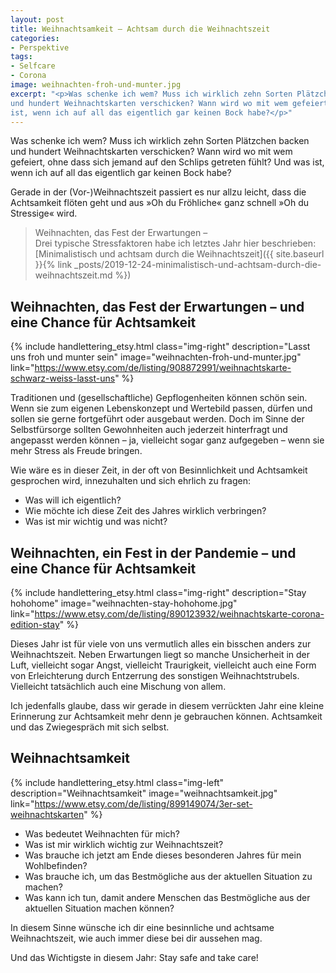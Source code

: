 ```yaml
---
layout: post
title: Weihnachtsamkeit – Achtsam durch die Weihnachtszeit
categories:
- Perspektive
tags:
- Selfcare
- Corona
image: weihnachten-froh-und-munter.jpg
excerpt: "<p>Was schenke ich wem? Muss ich wirklich zehn Sorten Plätzchen backen
und hundert Weihnachtskarten verschicken? Wann wird wo mit wem gefeiert? Und was
ist, wenn ich auf all das eigentlich gar keinen Bock habe?</p>"
---
```


Was schenke ich wem? Muss ich wirklich zehn Sorten Plätzchen backen und hundert
Weihnachtskarten verschicken? Wann wird wo mit wem gefeiert, ohne dass sich
jemand auf den Schlips getreten fühlt? Und was ist, wenn ich auf all das
eigentlich gar keinen Bock habe?

Gerade in der (Vor-)Weihnachtszeit passiert es nur allzu leicht, dass die
Achtsamkeit flöten geht und aus »Oh du Fröhliche« ganz schnell »Oh du Stressige«
wird.

>Weihnachten, das Fest der Erwartungen –<br/>
Drei typische Stressfaktoren habe ich letztes Jahr hier beschrieben:<br/>
[Minimalistisch und achtsam durch die Weihnachtszeit]({{ site.baseurl }}{% link _posts/2019-12-24-minimalistisch-und-achtsam-durch-die-weihnachtszeit.md %})

## Weihnachten, das Fest der Erwartungen – und eine Chance für Achtsamkeit

{% include handlettering_etsy.html
  class="img-right"
  description="Lasst uns froh und munter sein"
  image="weihnachten-froh-und-munter.jpg"
  link="https://www.etsy.com/de/listing/908872991/weihnachtskarte-schwarz-weiss-lasst-uns"
%}

Traditionen und (gesellschaftliche) Gepflogenheiten können schön sein. Wenn sie
zum eigenen Lebenskonzept und Wertebild passen, dürfen und sollen sie gerne
fortgeführt oder ausgebaut werden. Doch im Sinne der Selbstfürsorge sollten
Gewohnheiten auch jederzeit hinterfragt und angepasst werden können – ja,
vielleicht sogar ganz aufgegeben – wenn sie mehr Stress als Freude bringen.

Wie wäre es in dieser Zeit, in der oft von Besinnlichkeit und Achtsamkeit
gesprochen wird, innezuhalten und sich ehrlich zu fragen:

* Was will ich eigentlich?
* Wie möchte ich diese Zeit des Jahres wirklich verbringen?
* Was ist mir wichtig und was nicht?

## Weihnachten, ein Fest in der Pandemie – und eine Chance für Achtsamkeit

{% include handlettering_etsy.html
  class="img-right"
  description="Stay hohohome"
  image="weihnachten-stay-hohohome.jpg"
  link="https://www.etsy.com/de/listing/890123932/weihnachtskarte-corona-edition-stay"
%}

Dieses Jahr ist für viele von uns vermutlich alles ein bisschen anders zur
Weihnachtszeit. Neben Erwartungen liegt so manche Unsicherheit in der Luft,
vielleicht sogar Angst, vielleicht Traurigkeit, vielleicht auch eine Form von
Erleichterung durch Entzerrung des sonstigen Weihnachtstrubels. Vielleicht
tatsächlich auch eine Mischung von allem.

Ich jedenfalls glaube, dass wir gerade in diesem verrückten Jahr eine kleine
Erinnerung zur Achtsamkeit mehr denn je gebrauchen können. Achtsamkeit und das
Zwiegespräch mit sich selbst.

## Weihnachtsamkeit

{% include handlettering_etsy.html
  class="img-left"
  description="Weihnachtsamkeit"
  image="weihnachtsamkeit.jpg"
  link="https://www.etsy.com/de/listing/899149074/3er-set-weihnachtskarten"
%}

* Was bedeutet Weihnachten für mich?
* Was ist mir wirklich wichtig zur Weihnachtszeit?
* Was brauche ich jetzt am Ende dieses besonderen Jahres für mein Wohlbefinden?
* Was brauche ich, um das Bestmögliche aus der aktuellen Situation zu machen?
* Was kann ich tun, damit andere Menschen das Bestmögliche aus der aktuellen Situation machen können?

In diesem Sinne wünsche ich dir eine besinnliche und achtsame
Weihnachtszeit, wie auch immer diese bei dir aussehen mag.

Und das Wichtigste in diesem Jahr: Stay safe and take care!
